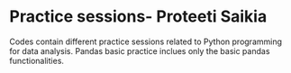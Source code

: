# Practice sessions- Proteeti Saikia
Codes contain different practice sessions related to Python programming for data analysis. Pandas basic practice inclues only the basic pandas functionalities.
